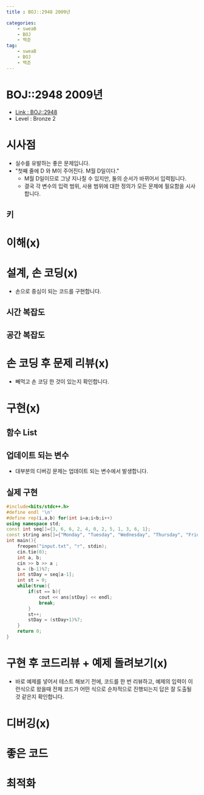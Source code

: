 ```yaml
---
title : BOJ::2948 2009년

categories:
    - sweaB
    - BOJ
    - 백준
tag:
    - sweaB
    - BOJ
    - 백준
---
```

# BOJ::2948 2009년
- [Link : BOJ::2948](https://www.acmicpc.net/problem/2948)
- Level : Bronze 2

# 시사점
- 실수를 유발하는 좋은 문제입니다.
- "첫째 줄에 D 와 M이 주어진다. M월 D일이다."
  - M월 D일이므로 그냥 지나칠 수 있지만, 둘의 순서가 바뀌어서 입력됩니다.
  - 결국 각 변수의 입력 범위, 사용 범위에 대한 정의가 모든 문제에 필요함을 시사합니다.

## 키

# 이해(x)

# 설계, 손 코딩(x)
- 손으로 중심이 되는 코드를 구현합니다.

## 시간 복잡도

## 공간 복잡도

# 손 코딩 후 문제 리뷰(x)
- 빼먹고 손 코딩 한 것이 있는지 확인합니다.

# 구현(x)

## 함수 List 

## 업데이트 되는 변수
- 대부분의 디버깅 문제는 업데이트 되는 변수에서 발생합니다.

## 실제 구현 

```cpp
#include<bits/stdc++.h>
#define endl '\n'
#define rep(i,a,b) for(int i=a;i<b;i++)
using namespace std;
const int seq[]={3, 6, 6, 2, 4, 0, 2, 5, 1, 3, 6, 1};
const string ans[]={"Monday", "Tuesday", "Wednesday", "Thursday", "Friday", "Saturday", "Sunday"};
int main(){
    freopen("input.txt", "r", stdin);
    cin.tie(0);
    int a, b;
    cin >> b >> a ;
    b = (b-1)%7;
    int stDay = seq[a-1];
    int st = 0;
    while(true){
        if(st == b){
            cout << ans[stDay] << endl;
            break;
        }
        st++;
        stDay = (stDay+1)%7;
    }
    return 0;
}
```

# 구현 후 코드리뷰 + 예제 돌려보기(x)
- 바로 예제를 넣어서 테스트 해보기 전에, 코드를 한 번 리뷰하고, 예제의 입력이 이런식으로 왔을때
  전체 코드가 어떤 식으로 순차적으로 진행되는지 답은 잘 도출될 것 같은지 확인합니다.

# 디버깅(x)

# 좋은 코드

# 최적화

